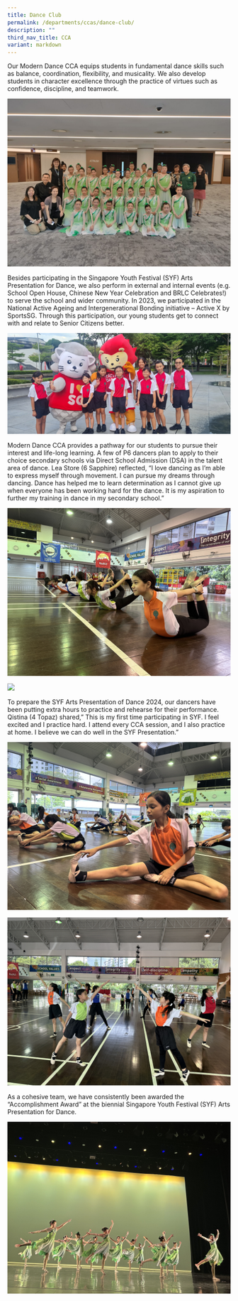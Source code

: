 ```yaml
---
title: Dance Club
permalink: /departments/ccas/dance-club/
description: ""
third_nav_title: CCA
variant: markdown
---
```

Our Modern Dance CCA equips students in fundamental dance skills such as balance, coordination, flexibility, and musicality. We also develop students in character excellence through the practice of virtues such as confidence, discipline, and teamwork.

![](/images/2024%20Photos/Dance%20Club/Dance_Pic_1_1.jpg)

Besides participating in the Singapore Youth Festival (SYF) Arts Presentation for Dance, we also perform in external and internal events (e.g. School Open House, Chinese New Year Celebration and BRLC Celebrates!) to serve the school and wider community. In 2023, we participated in the National Active Ageing and Intergenerational Bonding initiative – Active X by SportsSG. Through this participation, our young students get to connect with and relate to Senior Citizens better. 

![](/images/2024%20Photos/Dance%20Club/Dance_Pic_2_1.jpg)

Modern Dance CCA provides a pathway for our students to pursue their interest and life-long learning. A few of P6 dancers plan to apply to their choice secondary schools via Direct School Admission (DSA) in the talent area of dance. Lea Store (6 Sapphire) reflected, “I love dancing as I’m able to express myself through movement. I can pursue my dreams through dancing. Dance has helped me to learn determination as I cannot give up when everyone has been working hard for the dance. It is my aspiration to further my training in dance in my secondary school.” 

![](/images/2024%20Photos/Dance%20Club/Dance_Pic_3_1.jpg)

![](/images/2024%20Photos/Dance%20Club/Dance_Pic_3_2.jpg)

To prepare the SYF Arts Presentation of Dance 2024, our dancers have been putting extra hours to practice and rehearse for their performance. Qistina (4 Topaz) shared,” This is my first time participating in SYF. I feel excited and I practice hard. I attend every CCA session, and I also practice at home. I believe we can do well in the SYF Presentation.” 

![](/images/2024%20Photos/Dance%20Club/Dance_Pic_4_1.jpg)

![](/images/2024%20Photos/Dance%20Club/Dance_Pic_4_2.jpg)

As a cohesive team, we have consistently been awarded the “Accomplishment Award” at the biennial Singapore Youth Festival (SYF) Arts Presentation for Dance. 

![](/images/2024%20Photos/Dance%20Club/Dance_Pic_5_2.jpg)